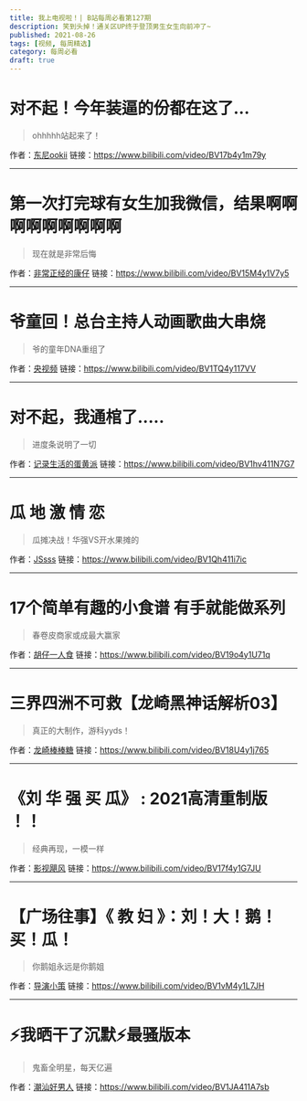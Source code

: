 ```yaml
---
title: 我上电视啦！| B站每周必看第127期
description: 笑到头掉！通关区UP终于登顶男生女生向前冲了~
published: 2021-08-26
tags: [视频, 每周精选]
category: 每周必看
draft: true
---
```


# 对不起！今年装逼的份都在这了...
> ohhhhh站起来了！

作者：[东尼ookii](https://space.bilibili.com/285499073)
链接：https://www.bilibili.com/video/BV17b4y1m79y

---

# 第一次打完球有女生加我微信，结果啊啊啊啊啊啊啊啊啊
> 现在就是非常后悔

作者：[非常正经的康仔](https://space.bilibili.com/2121056874)
链接：https://www.bilibili.com/video/BV15M4y1V7y5

---

# 爷童回！总台主持人动画歌曲大串烧
> 爷的童年DNA重组了

作者：[央视频](https://space.bilibili.com/433587902)
链接：https://www.bilibili.com/video/BV1TQ4y117VV

---

# 对不起，我通棺了.....
> 进度条说明了一切

作者：[记录生活的蛋黄派](https://space.bilibili.com/337521240)
链接：https://www.bilibili.com/video/BV1hv411N7G7

---

# 瓜 地 激 情 恋
> 瓜摊决战！华强VS开水果摊的

作者：[JSsss](https://space.bilibili.com/3590116)
链接：https://www.bilibili.com/video/BV1Qh411i7ic

---

# 17个简单有趣的小食谱 有手就能做系列
> 春卷皮商家或成最大赢家

作者：[胡仔一人食](https://space.bilibili.com/17495873)
链接：https://www.bilibili.com/video/BV19o4y1U71q

---

# 三界四洲不可救【龙崎黑神话解析03】
> 真正的大制作，游科yyds！

作者：[龙崎棒棒糖](https://space.bilibili.com/4564056)
链接：https://www.bilibili.com/video/BV18U4y1j765

---

# 《刘 华 强 买 瓜》 :  2021高清重制版 ！！
> 经典再现，一模一样

作者：[影视飓风](https://space.bilibili.com/946974)
链接：https://www.bilibili.com/video/BV17f4y1G7JU

---

# 【广场往事】《 教 妇 》：刘！大！鹅！买！瓜！
> 你鹅姐永远是你鹅姐

作者：[导演小策](https://space.bilibili.com/81824112)
链接：https://www.bilibili.com/video/BV1vM4y1L7JH

---

# ⚡我晒干了沉默⚡最骚版本
> 鬼畜全明星，每天亿遍

作者：[潮汕好男人](https://space.bilibili.com/19071708)
链接：https://www.bilibili.com/video/BV1JA411A7sb

